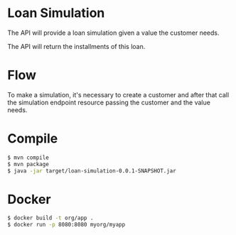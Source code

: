 
# Loan Simulation

The API will provide a loan simulation given a value the customer needs.

The API will return the installments of this loan.


# Flow

To make a simulation, it's necessary to create a customer and after that call the simulation endpoint resource passing the customer and the value needs.


# Compile

```bash
$ mvn compile
$ mvn package
$ java -jar target/loan-simulation-0.0.1-SNAPSHOT.jar

```

# Docker

```bash
$ docker build -t org/app .
$ docker run -p 8080:8080 myorg/myapp  

```







